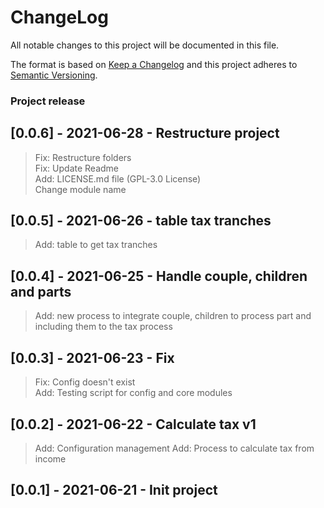 # ChangeLog
All notable changes to this project will be documented in this file.

The format is based on [Keep a Changelog](http://keepachangelog.com/)
and this project adheres to [Semantic Versioning](http://semver.org/).

### Project release
## [0.0.6] - 2021-06-28 - Restructure project
> Fix: Restructure folders  
> Fix: Update Readme  
> Add: LICENSE.md file (GPL-3.0 License)  
> Change module name  
## [0.0.5] - 2021-06-26 - table tax tranches
> Add: table to get tax tranches  
## [0.0.4] - 2021-06-25 - Handle couple, children and parts
> Add: new process to integrate couple, children to process part and including them to the tax process  
## [0.0.3] - 2021-06-23 - Fix
> Fix: Config doesn't exist  
> Add: Testing script for config and core modules  
## [0.0.2] - 2021-06-22 - Calculate tax v1
> Add: Configuration management
> Add: Process to calculate tax from income 
## [0.0.1] - 2021-06-21 - Init project
